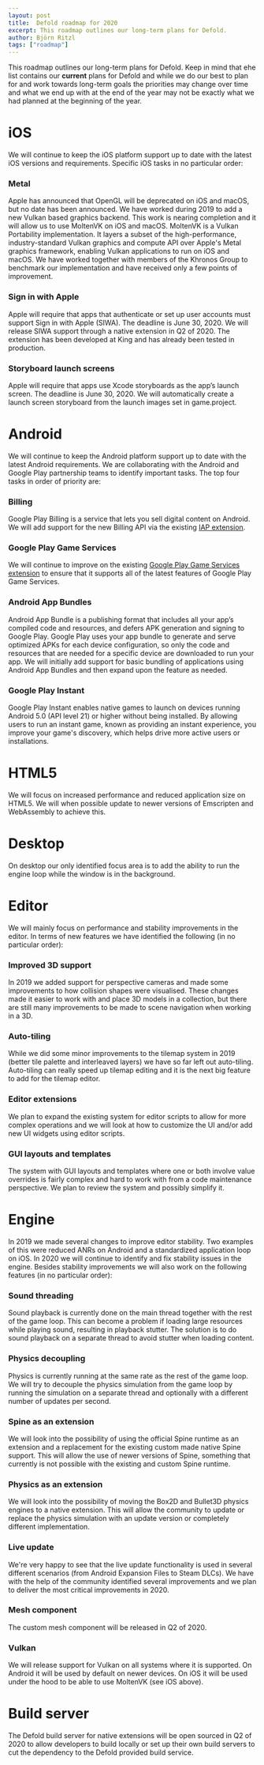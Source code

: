 ```yaml
---
layout: post
title:  Defold roadmap for 2020
excerpt: This roadmap outlines our long-term plans for Defold.
author: Björn Ritzl
tags: ["roadmap"]
---
```


This roadmap outlines our long-term plans for Defold. Keep in mind that ehe list contains our **current** plans for Defold and while we do our best to plan for and work towards long-term goals the priorities may change over time and what we end up with at the end of the year may not be exactly what we had planned at the beginning of the year.

# iOS

We will continue to keep the iOS platform support up to date with the latest iOS versions and requirements. Specific iOS tasks in no particular order:

### Metal

Apple has announced that OpenGL will be deprecated on iOS and macOS, but no date has been announced. We have worked during 2019 to add a new Vulkan based graphics backend. This work is nearing completion and it will allow us to use MoltenVK on iOS and macOS. MoltenVK is a Vulkan Portability implementation. It layers a subset of the high-performance, industry-standard Vulkan graphics and compute API over Apple's Metal graphics framework, enabling Vulkan applications to run on iOS and macOS. We have worked together with members of the Khronos Group to benchmark our implementation and have received only a few points of improvement.

### Sign in with Apple

Apple will require that apps that authenticate or set up user accounts must support Sign in with Apple (SIWA). The deadline is June 30, 2020. We will release SIWA support through a native extension in Q2 of 2020. The extension has been developed at King and has already been tested in production.

### Storyboard launch screens

Apple will require that apps use Xcode storyboards as the app&rsquo;s launch screen. The deadline is June 30, 2020. We will automatically create a launch screen storyboard from the launch images set in game.project.

# Android

We will continue to keep the Android platform support up to date with the latest Android requirements. We are collaborating with the Android and Google Play partnership teams to identify important tasks. The top four tasks in order of priority are:

### Billing

Google Play Billing is a service that lets you sell digital content on Android. We will add support for the new Billing API via the existing [IAP extension](https://www.github.com/defold/extension-iap).

### Google Play Game Services

We will continue to improve on the existing [Google Play Game Services extension](https://www.github.com/defold/extension-gpgs) to ensure that it supports all of the latest features of Google Play Game Services.

### Android App Bundles

Android App Bundle is a publishing format that includes all your app&rsquo;s compiled code and resources, and defers APK generation and signing to Google Play. Google Play uses your app bundle to generate and serve optimized APKs for each device configuration, so only the code and resources that are needed for a specific device are downloaded to run your app. We will initially add support for basic bundling of applications using Android App Bundles and then expand upon the feature as needed.

### Google Play Instant

Google Play Instant enables native games to launch on devices running Android 5.0 (API level 21) or higher without being installed. By allowing users to run an instant game, known as providing an instant experience, you improve your game's discovery, which helps drive more active users or installations.

# HTML5

We will focus on increased performance and reduced application size on HTML5. We will when possible update to newer versions of Emscripten and WebAssembly to achieve this.

# Desktop

On desktop our only identified focus area is to add the ability to run the engine loop while the window is in the background.

# Editor

We will mainly focus on performance and stability improvements in the editor. In terms of new features we have identified the following (in no particular order):

### Improved 3D support

In 2019 we added support for perspective cameras and made some improvements to how collision shapes were visualised. These changes made it easier to work with and place 3D models in a collection, but there are still many improvements to be made to scene navigation when working in a 3D.

### Auto-tiling

While we did some minor improvements to the tilemap system in 2019 (better tile palette and interleaved layers) we have so far left out auto-tiling. Auto-tiling can really speed up tilemap editing and it is the next big feature to add for the tilemap editor.

### Editor extensions

We plan to expand the existing system for editor scripts to allow for more complex operations and we will look at how to customize the UI and/or add new UI widgets using editor scripts.

### GUI layouts and templates

The system with GUI layouts and templates where one or both involve value overrides is fairly complex and hard to work with from a code maintenance perspective. We plan to review the system and possibly simplify it.

# Engine

In 2019 we made several changes to improve editor stability. Two examples of this were reduced ANRs on Android and a standardized application loop on iOS. In 2020 we will continue to identify and fix stability issues in the engine. Besides stability improvements we will also work on the following features (in no particular order):

### Sound threading

Sound playback is currently done on the main thread together with the rest of the game loop. This can become a problem if loading large resources while playing sound, resulting in playback stutter. The solution is to do sound playback on a separate thread to avoid stutter when loading content.

### Physics decoupling

Physics is currently running at the same rate as the rest of the game loop. We will try to decouple the physics simulation from the game loop by running the simulation on a separate thread and optionally with a different number of updates per second.

### Spine as an extension

We will look into the possibility of using the official Spine runtime as an extension and a replacement for the existing custom made native Spine support. This will allow the use of newer versions of Spine, something that currently is not possible with the existing and custom Spine runtime.

### Physics as an extension

We will look into the possibility of moving the Box2D and Bullet3D physics engines to a native extension. This will allow the community to update or replace the physics simulation with an update version or completely different implementation.

### Live update

We're very happy to see that the live update functionality is used in several different scenarios (from Android Expansion Files to Steam DLCs). We have with the help of the community identified several improvements and we plan to deliver the most critical improvements in 2020.

### Mesh component

The custom mesh component will be released in Q2 of 2020.

### Vulkan

We will release support for Vulkan on all systems where it is supported. On Android it will be used by default on newer devices. On iOS it will be used under the hood to be able to use MoltenVK (see iOS above).

# Build server

The Defold build server for native extensions will be open sourced in Q2 of 2020 to allow developers to build locally or set up their own build servers to cut the dependency to the Defold provided build service.
